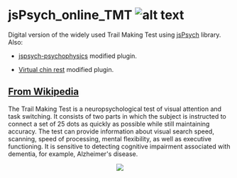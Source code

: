 # jsPsych_online_TMT ![alt text](https://liaa.dc.uba.ar/wp-content/uploads/2018/01/icon.png)

Digital version of the widely used Trail Making Test using [jsPsych](https://github.com/jspsych/jsPsych) library. Also:

* [jspsych-psychophysics](https://github.com/kurokida/jspsych-psychophysics) modified plugin.

* [Virtual chin rest](https://github.com/QishengLi/virtual_chinrest/) modified plugin.

## [From Wikipedia](https://en.wikipedia.org/wiki/Trail_Making_Test)

The Trail Making Test is a neuropsychological test of visual attention and task switching. It consists of two parts in which the subject is instructed to connect a set of 25 dots as quickly as possible while still maintaining accuracy. The test can provide information about visual search speed, scanning, speed of processing, mental flexibility, as well as executive functioning. It is sensitive to detecting cognitive impairment associated with dementia, for example, Alzheimer's disease.

 <p align="center">
  <img src="https://upload.wikimedia.org/wikipedia/commons/thumb/2/28/Trails.jpg/290px-Trails.jpg" />
</p>
